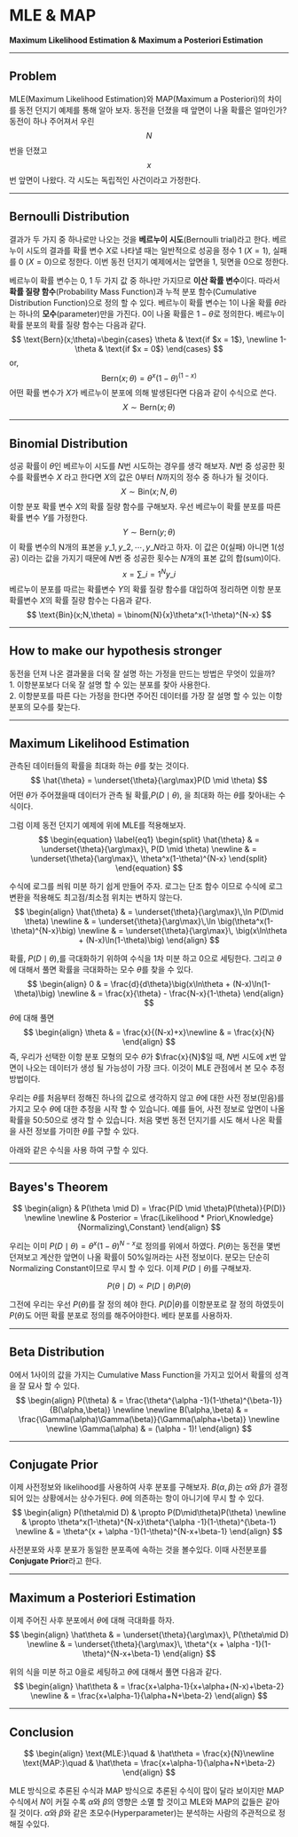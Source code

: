 # MLE & MAP
**Maximum Likelihood Estimation &** **Maximum a Posteriori Estimation**

---

## Problem
MLE(Maximum Likelihood Estimation)와 MAP(Maximum a Posteriori)의 차이를 동전 던지기 예제를 통해 알아 보자. 동전을 던졌을 때 앞면이 나올 확률은 얼마인가? 동전이 하나 주어져서 우린 $$N$$번을 던졌고 $$x$$번 앞면이 나왔다. 각 시도는 독립적인 사건이라고 가정한다. 

---
## Bernoulli Distribution
결과가 두 가지 중 하나로만 나오는 것을 **베르누이 시도**(Bernoulli trial)라고 한다. 베르누이 시도의 결과를 확률 변수 $X$로 나타낼 때는 일반적으로 성공을 정수 1 ($X=1$), 실패를 0 ($X=0$)으로 정한다. 이번 동전 던지기 예제에서는 앞면을 1, 뒷면을 0으로 정한다. 

베르누이 확률 변수는 0, 1 두 가지 값 중 하나만 가지므로 **이산 확률 변수**이다. 따라서 **확률 질량 함수**(Probability Mass Function)과 누적 분포 함수(Cumulative Distribution Function)으로 정의 할 수 있다. 베르누이 확률 변수는 1이 나올 확률 $\theta$라는 하나의 **모수**(parameter)만을 가진다. 0이 나올 확률은 $1-\theta$로 정의한다. 베르누이 확률 분포의 확률 질량 함수는 다음과 같다.
$$
\text{Bern}(x;\theta)=\begin{cases}
    \theta & \text{if $x = 1$}, \newline
    1-\theta & \text{if $x = 0$}
  \end{cases}
$$
or,
$$
\text{Bern}(x;\theta) = \theta^x(1-\theta)^{(1-x)}
$$
어떤 확률 변수가 $X$가 베르누이 분포에 의해 발생된다면 다음과 같이 수식으로 쓴다.
$$
X \sim \text{Bern}(x;\theta)
$$

---

## Binomial Distribution
성공 확률이 $\theta$인 베르누이 시도를 $N$번 시도하는 경우를 생각 해보자. $N$번 중 성공한 횟수를 확률변수 $X$ 라고 한다면 $X$의 값은 0부터 $N$까지의 정수 중 하나가 될 것이다.
$$
X \sim \text{Bin}(x; N, \theta)
$$
이항 분포 확률 변수 $X$의 확률 질량 함수를 구해보자. 우선 베르누이 확률 분포를 따른 확률 변수 $Y$를 가정한다. 
$$
Y \sim \text{Bern}(y; \theta)
$$
이 확률 변수의 N개의 표본을 $y\_1, y\_2, \cdots, y\_N$라고 하자. 이 값은 0(실패) 아니면 1(성공) 이라는 값을 가지기 때문에 $N$번 중 성공한 횟수는 $N$개의 표본 값의 합(sum)이다.
$$
x = \sum\_{i=1}^{N}y\_i
$$
베르누이 분포를 따르는 확률변수 $Y$의 확률 질량 함수를 대입하여 정리하면 이항 분포 확률변수 $X$의 확률 질량 함수는 다음과 같다.
$$
\text{Bin}(x;N,\theta) = \binom{N}{x}\theta^x(1-\theta)^{N-x}
$$

---

## How to make our hypothesis stronger
동전을 던져 나온 결과물을 더욱 잘 설명 하는 가정을 만드는 방법은 무엇이 있을까? \
    1. 이항분포보다 더욱 잘 설명 할 수 있는 분포를 찾아 사용한다. \
    2. 이항분포를 따른 다는 가정을 한다면 주어진 데이터를 가장 잘 설명 할 수 있는 이항분포의 모수를 찾는다.

---

## Maximum Likelihood Estimation
관측된 데이터들의 확률을 최대화 하는 $\theta$를 찾는 것이다.
$$
\hat{\theta} = \underset{\theta}{\arg\max}P(D \mid \theta)
$$
어떤 $\theta$가 주어졌을때 데이터가 관측 될 확률,$P(D \mid \theta)$, 을 최대화 하는 $\theta$를 찾아내는 수식이다. 

그럼 이제 동전 던지기 예제에 위에 MLE를 적용해보자.
$$
\begin{equation} \label{eq1}
\begin{split}
\hat{\theta} 
& = \underset{\theta}{\arg\max}\, P(D \mid \theta) \newline
& = \underset{\theta}{\arg\max}\, \theta^x(1-\theta)^{N-x}
\end{split}
\end{equation}
$$

수식에 로그를 씌워 미분 하기 쉽게 만들어 주자. 로그는 단조 함수 이므로 수식에 로그 변환을 적용해도 최고점/최소점 위치는 변하지 않는다. 
$$
\begin{align}
\hat{\theta}
& = \underset{\theta}{\arg\max}\,\ln P(D\mid \theta) \newline
& = \underset{\theta}{\arg\max}\,\ln \big(\theta^x(1-\theta)^{N-x}\big) \newline
& = \underset{\theta}{\arg\max}\, \big(x\ln\theta + (N-x)\ln(1-\theta)\big)
\end{align}
$$

확률, $P(D\mid\theta)$,를 극대화하기 위하여 수식을 1차 미분 하고 0으로 세팅한다. 그리고 $\theta$에 대해서 풀면 확률을 극대화하는 모수 $\theta$를 찾을 수 있다.
$$
\begin{align}
0 
& = \frac{d}{d\theta}\big(x\ln\theta + (N-x)\ln(1-\theta)\big) \newline
& = \frac{x}{\theta} - \frac{N-x}{1-\theta}
\end{align}
$$
$\theta$에 대해 풀면
$$
\begin{align}
\theta 
& = \frac{x}{(N-x)+x}\newline
& = \frac{x}{N}
\end{align}
$$
즉, 우리가 선택한 이항 분포 모형의 모수 $\theta$가 $\frac{x}{N}$일 때, $N$번 시도에 $x$번 앞면이 나오는 데이터가 생성 될 가능성이 가장 크다. 이것이 MLE 관점에서 본 모수 추정 방법이다. 


우리는 $\theta$를 처음부터 정해진 하나의 값으로 생각하지 않고 $\theta$에 대한 사전 정보(믿음)를 가지고 모수 $\theta$에 대한 추정을 시작 할 수 있습니다. 예를 들어, 사전 정보로 앞면이 나올 확률을 50:50으로 생각 할 수 있습니다. 처음 몇번 동전 던지기를 시도 해서 나온 확률을 사전 정보를 가미한 $\theta$를 구할 수 있다.

아래와 같은 수식을 사용 하여 구할 수 있다.

---

## Bayes's Theorem
$$
\begin{align}
& P(\theta \mid D) = \frac{P(D \mid \theta)P(\theta)}{P(D)} \newline \newline
& Posterior = \frac{Likelihood * Prior\,Knowledge}{Normalizing\,Constant}
\end{align}
$$

우리는 이미 $P(D\mid\theta) = \theta^x(1-\theta)^{N-x}$로 정의를 위에서 하였다. $P(\theta)$는 동전을 몇번 던져보고 계산한 앞면이 나올 확률이 50%일꺼라는 사전 정보이다. 분모는 단순히 Normalizing Constant이므로 무시 할 수 있다. 이제 $P(D\mid\theta)$를 구해보자.

$$
P(\theta\mid D) \propto P(D\mid\theta)P(\theta)
$$

그전에 우리는 우선 $P(\theta)$를 잘 정의 헤야 한다. $P(D|\theta)$를 이항분포로 잘 정의 하였듯이 $P(\theta)$도 어떤 확률 분포로 정의를 해주어야한다. 베타 분포를 사용하자. 

---

## Beta Distribution
0에서 1사이의 값을 가지는 Cumulative Mass Function을 가지고 있어서 확률의 성격을 잘 묘사 할 수 있다.
$$
\begin{align}
P(\theta) & = \frac{\theta^{\alpha -1}(1-\theta)^{\beta-1}}{B(\alpha,\beta)} \newline \newline
B(\alpha,\beta) & = \frac{\Gamma(\alpha)\Gamma(\beta)}{\Gamma(\alpha+\beta)} \newline \newline
\Gamma(\alpha) & = (\alpha - 1)!
\end{align}
$$

---

## Conjugate Prior
이제 사전정보와 likelihood를 사용하여 사후 분포를 구해보자. $B(\alpha, \beta)$는 $\alpha$와 $\beta$가 결정되어 있는 상황에서는 상수가된다. $\theta$에 의존하는 항이 아니기에 무시 할 수 있다.
$$
\begin{align}
P(\theta\mid D) 
& \propto P(D\mid\theta)P(\theta) \newline
& \propto \theta^x(1-\theta)^{N-x}\theta^{\alpha -1}(1-\theta)^{\beta-1} \newline
& = \theta^{x + \alpha -1}(1-\theta)^{N-x+\beta-1}
\end{align}
$$

사전분포와 사후 분포가 동일한 분포족에 속하는 것을 볼수있다. 이때 사전분포를  **Conjugate Prior**라고 한다.

---

## Maximum a Posteriori Estimation

이제 주어진 사후 분포에서 $\theta$에 대해 극대화를 하자.
$$
\begin{align}
\hat\theta 
& = \underset{\theta}{\arg\max}\, P(\theta\mid D) \newline
& = \underset{\theta}{\arg\max}\, \theta^{x + \alpha -1}(1-\theta)^{N-x+\beta-1}
\end{align}
$$

위의 식을 미분 하고 0을로 세팅하고 $\theta$에 대해서 풀면 다음과 같다.
$$
\begin{align}
\hat\theta 
& = \frac{x+\alpha-1}{x+\alpha+(N-x)+\beta-2} \newline
& = \frac{x+\alpha-1}{\alpha+N+\beta-2}
\end{align}
$$

---

## Conclusion

$$
\begin{align}
\text{MLE:}\quad & \hat\theta = \frac{x}{N}\newline
\text{MAP:}\quad & \hat\theta = \frac{x+\alpha-1}{\alpha+N+\beta-2}
\end{align}
$$

MLE 방식으로 추론된 수식과 MAP 방식으로 추론된 수식이 많이 달라 보이지만 MAP 수식에서 $N$이 커질 수록 $\alpha$와 $\beta$의 영향은 소멸 할 것이고 MLE와 MAP의 값들은 같아 질 것이다. $\alpha$와 $\beta$와 같은 초모수(Hyperparameter)는 분석하는 사람의 주관적으로 정해질 수있다.